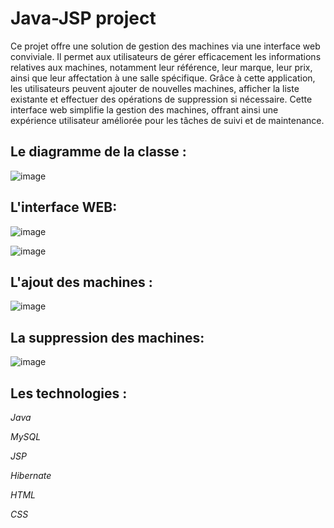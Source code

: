 # Java-JSP project 
Ce projet offre une solution de gestion des machines via une interface web conviviale. Il permet aux 
utilisateurs de gérer efficacement les informations relatives aux machines, notamment leur référence, 
leur marque, leur prix, ainsi que leur affectation à une salle spécifique. Grâce à cette application, 
les utilisateurs peuvent ajouter de nouvelles machines, afficher la liste existante et effectuer des 
opérations de suppression si nécessaire. Cette interface web simplifie la gestion des machines, offrant 
ainsi une expérience utilisateur améliorée pour les tâches de suivi et de maintenance.
## Le diagramme de la classe :
![image](https://github.com/adnan-khadija/Java-JSP/assets/147508009/13a26b49-b9c7-4d3b-bae0-9fbbdc970720)

## L'interface WEB:

![image](https://github.com/adnan-khadija/Java-JSP/assets/147508009/8d759676-a233-4d0e-986f-526eba98b0d5)

![image](https://github.com/adnan-khadija/Java-JSP/assets/147508009/ee1e80ec-8723-47fe-a2c5-57e5ffd0ab71)
## L'ajout des machines :
![image](https://github.com/adnan-khadija/Java-JSP/assets/147508009/aa8a0aa7-fe88-405c-9e7e-da801e158367)
## La suppression des machines:
![image](https://github.com/adnan-khadija/Java-JSP/assets/147508009/207bd2ac-8d4e-4aa8-ab83-93f777e6665f)
## Les technologies :
*Java*

*MySQL*

*JSP*

*Hibernate*

*HTML*

*CSS*


